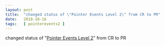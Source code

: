 ```yaml
---
layout: post
title:  "changed status of \"Pointer Events Level 2\" from CR to PR"
date:   2018-10-16
tags:   [ pointerevents2 ]
---
```


changed status of "[Pointer Events Level 2](/spec/pointerevents2)" from CR to PR

